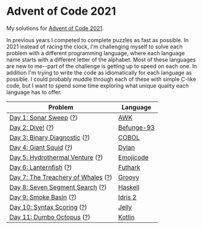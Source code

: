 # Advent of Code 2021

My solutions for [Advent of Code 2021](http://adventofcode.com/2021).

In previous years I competed to complete puzzles as fast as possible.
In 2021 instead of racing the clock, I'm challenging myself to solve each problem with a different programming language, where each language name starts with a different letter of the alphabet.
Most of these languages are new to me--part of the challenge is getting up to speed on each one.
In addition I'm trying to write the code as idiomatically for each language as possible.
I could probably muddle through each of these with simple C-like code, but I want to spend some time exploring what unique quality each language has to offer.

| Problem | Language |
| --- | --- |
| [Day 1: Sonar Sweep](day01) ([?](https://adventofcode.com/2021/day/1)) | [AWK](https://en.wikipedia.org/wiki/AWK) |
| [Day 2: Dive!](day02) ([?](https://adventofcode.com/2021/day/2)) | [Befunge-93](https://esolangs.org/wiki/Befunge) |
| [Day 3: Binary Diagnostic](day03) ([?](https://adventofcode.com/2021/day/3)) | [COBOL](https://en.wikipedia.org/wiki/COBOL) |
| [Day 4: Giant Squid](day04) ([?](https://adventofcode.com/2021/day/4)) | [Dylan](https://en.wikipedia.org/wiki/Dylan_(programming_language)) |
| [Day 5: Hydrothermal Venture](day05) ([?](https://adventofcode.com/2021/day/5)) | [Emojicode](https://www.emojicode.org/) |
| [Day 6: Lanternfish](day06) ([?](https://adventofcode.com/2021/day/6)) | [Futhark](https://futhark-lang.org/) |
| [Day 7: The Treachery of Whales](day07) ([?](https://adventofcode.com/2021/day/7)) | [Groovy](https://groovy-lang.org/) |
| [Day 8: Seven Segment Search](day08) ([?](https://adventofcode.com/2021/day/8)) | [Haskell](https://www.haskell.org/) |
| [Day 9: Smoke Basin](day09) ([?](https://adventofcode.com/2021/day/9)) | [Idris 2](https://www.idris-lang.org/) |
| [Day 10: Syntax Scoring](day10) ([?](https://adventofcode.com/2021/day/10)) | [Jelly](https://github.com/DennisMitchell/jellylanguage) |
| [Day 11: Dumbo Octopus](day11) ([?](https://adventofcode.com/2021/day/11)) | [Kotlin](https://kotlinlang.org/) |
